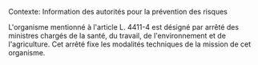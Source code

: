 Contexte: Information des autorités pour la prévention des risques

L'organisme mentionné à l'article L. 4411-4 est désigné par arrêté des ministres chargés de la santé, du travail, de l'environnement et de l'agriculture. Cet arrêté fixe les modalités techniques de la mission de cet organisme.